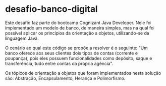 # desafio-banco-digital

Este desafio faz parte do bootcamp  Cognizant Java Developer. Nele foi implementado um modelo de banco, de maneira simples, mas na qual foi possível aplicar os princípios da orientação a objetos, utilizando-se da linguagem Java.

O cenário ao qual este código se propõe a resolver é o seguinte: "Um banco oferece aos seus clientes dois tipos de contas (corrente e poupança), pois eles possuem funcionalidades como depósito, saque e transferência, tudo entre contas da própria agência".

Os tópicos de orientação a objetos que foram implementados nesta solução são: Abstração, Encapsulamento, Herança e Polimorfismo.
 
